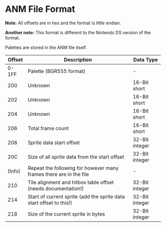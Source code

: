 # ANM File Format

**Note:** All offsets are in hex and the format is little endian.

**Another note:** This format is different to the Nintendo DS version of the format. 

Palettes are stored in the ANM file itself.

| Offset | Description | Data Type |
|--------|-----------------------------------------------------------------------|------------------|
| 0-1FF  | Palette (BGR555 format) | - |
| 200    | Unknown | 16-Bit short |
| 202    | Unknown | 16-Bit short |
| 204    | Unknown | 16-Bit short |
| 206    | Total frame count | 16-Bit short |
| 208    | Sprite data start offset | 32-Bit integer |
| 20C    | Size of all sprite data from the start offset | 32-Bit integer |
| (Info) | Repeat the following for however many frames there are in the file | - |
| 210    | Tile alignment and hitbox table offset (needs documentation!) | 32-Bit integer |
| 214    | Start of current sprite (add the sprite data start offset to this!)| 32-Bit integer |
| 218    | Size of the current sprite in bytes | 32-Bit integer |
